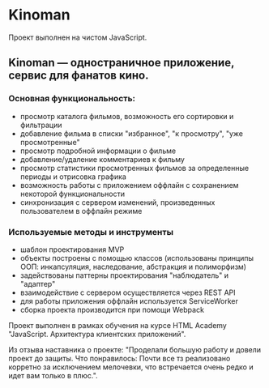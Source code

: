 # Kinoman
Проект выполнен на чистом JavaScript.

## Kinoman — одностраничное приложение, сервис для фанатов кино.

### Основная функциональность:
* просмотр каталога фильмов, возможность его сортировки и фильтрации
* добавление фильма в списки "избранное", "к просмотру", "уже просмотренные"
* просмотр подробной информации о фильме
* добавление/удаление комментариев к фильму
* просмотр статистики просмотренных фильмов за определенные периоды и отрисовка графика
* возможность работы с приложением оффлайн с сохранением некоторой функциональности
* синхронизация с сервером изменений, произведенных пользователем в оффлайн режиме 

### Используемые методы и инструменты
* шаблон проектирования MVP
* объекты построены с помощью классов (использованы принципы ООП: инкапсуляция, наследование, абстракция и полиморфизм)
* задействованы паттерны проектирования "наблюдатель" и "адаптер"
* взаимодействие с сервером осуществляется через REST API
* для работы приложения оффлайн используется ServiceWorker
* сборка проекта производится при помощи Webpack

Проект выполнен в рамках обучения на курсе HTML Academy "JavaScript. Архитектура клиентских приложений".

Из отзыва наставника о проекте: "Проделали большую работу и довели проект до защиты. Что понравилось: Почти все тз реализовано корретно за исключением мелочевки, что встречается очень редко и идет вам только в плюс.".
